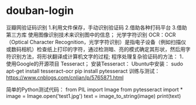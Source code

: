 # douban-login
豆瓣网验证码识别
1.利用文件保存，手动识别验证码
2.借助各种打码平台
3.借助第三方库
使用图像识别技术来识别图中的信息；
光学字符识别 OCR：OCR（Optical Character Recognition，光学字符识别）是指电子设备（例如扫描仪或数码相机）检查纸上打印的字符，通过检测暗、亮的模式确定其形状，然后用字符识别方法，将形状翻译成计算机文字的过程;
程序处理复杂验证码的方法：
  1．使用Google的开源项目 Tesseract；
安装Tesseract：
Ubuntu中安装：
	sudo apt-get install tesseract-ocr
pip install pytesseract
训练与测试：https://www.cnblogs.com/cnlian/p/5765871.html

简单的Python测试代码：
from PIL import Image
from pytesseract import *
image = Image.open('test1.jpg')
text = image_to_string(image)
print(text)
